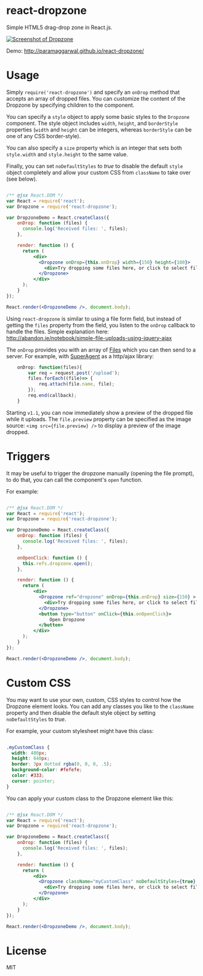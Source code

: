 react-dropzone
=================

Simple HTML5 drag-drop zone in React.js.

[![Screenshot of Dropzone](https://raw.githubusercontent.com/paramaggarwal/react-dropzone/master/screenshot.png)](http://paramaggarwal.github.io/react-dropzone/)

Demo: http://paramaggarwal.github.io/react-dropzone/

Usage
=====

Simply `require('react-dropzone')` and specify an `onDrop` method that accepts an array of dropped files. You can customize the content of the Dropzone by specifying children to the component.

You can specify a `style` object to apply some basic styles to the `Dropzone` component. The style object includes `width`, `height`, and `borderStyle` properties (`width` and `height` can be integers, whereas `borderStyle` can be one of any CSS border-style).

You can also specify a `size` property which is an integer that sets both `style.width` and `style.height` to the same value.

Finally, you can set `noDefaultStyles` to *true* to disable the default `style` object completely and allow your custom CSS from `className` to take over (see below).

```jsx

/** @jsx React.DOM */
var React = require('react');
var Dropzone = require('react-dropzone');

var DropzoneDemo = React.createClass({
    onDrop: function (files) {
      console.log('Received files: ', files);
    },

    render: function () {
      return (
          <div>
            <Dropzone onDrop={this.onDrop} width={150} height={100}>
              <div>Try dropping some files here, or click to select files to upload.</div>
            </Dropzone>
          </div>
      );
    }
});

React.render(<DropzoneDemo />, document.body);
```

Using `react-dropzone` is similar to using a file form field, but instead of getting the `files` property from the field, you listen to the `onDrop` callback to handle the files. Simple explanation here: http://abandon.ie/notebook/simple-file-uploads-using-jquery-ajax

The `onDrop` provides you with an array of [Files](https://developer.mozilla.org/en-US/docs/Web/API/File) which you can then send to a server. For example, with [SuperAgent](https://github.com/visionmedia/superagent) as a http/ajax library:

```javascript
    onDrop: function(files){
        var req = request.post('/upload');
        files.forEach((file)=> {
            req.attach(file.name, file);
        });
        req.end(callback);
    }
```

Starting `v1.1`, you can now immediately show a preview of the dropped file while it uploads. The `file.preview` property can be specified as the image source: `<img src={file.preview} />` to display a preview of the image dropped.

Triggers
========

It may be useful to trigger the dropzone manually (opening the file prompt), to do that, you can call the component's `open` function.

For example:

```jsx

/** @jsx React.DOM */
var React = require('react');
var Dropzone = require('react-dropzone');

var DropzoneDemo = React.createClass({
    onDrop: function (files) {
      console.log('Received files: ', files);
    },

    onOpenClick: function () {
      this.refs.dropzone.open();
    },

    render: function () {
      return (
          <div>
            <Dropzone ref="dropzone" onDrop={this.onDrop} size={150} >
              <div>Try dropping some files here, or click to select files to upload.</div>
            </Dropzone>
            <button type="button" onClick={this.onOpenClick}>
                Open Dropzone
            </button>
          </div>
      );
    }
});

React.render(<DropzoneDemo />, document.body);
```

Custom CSS
==========

You may want to use your own, custom, CSS styles to control how the Dropzone element looks. You can add any classes you like to the `className` property and then disable the default style object by setting `noDefaultStyles` to *true*.

For example, your custom stylesheet might have this class:

```css

.myCustomClass {
  width: 480px;
  height: 640px;
  border: 3px dotted rgba(0, 0, 0, .5);
  background-color: #fefefe;
  color: #333;
  cursor: pointer;
}
```

You can apply your custom class to the Dropzone element like this:

```jsx

/** @jsx React.DOM */
var React = require('react');
var Dropzone = require('react-dropzone');

var DropzoneDemo = React.createClass({
    onDrop: function (files) {
      console.log('Received files: ', files);
    },

    render: function () {
      return (
          <div>
            <Dropzone className="myCustomClass" noDefaultStyles={true} onDrop={this.onDrop}>
              <div>Try dropping some files here, or click to select files to upload.</div>
            </Dropzone>
          </div>
      );
    }
});

React.render(<DropzoneDemo />, document.body);
```

License
=======

MIT
